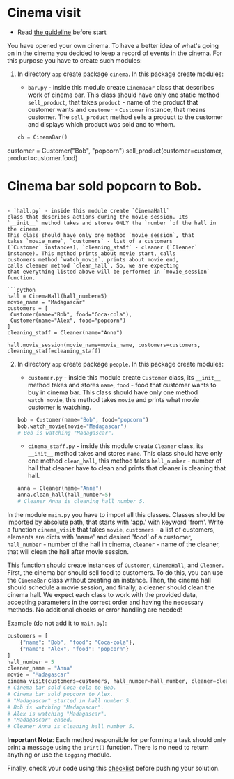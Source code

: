 # Cinema visit

- Read [the guideline](https://github.com/mate-academy/py-task-guideline/blob/main/README.md) before start

You have opened your own cinema. To have a better idea 
of what's going on in the cinema 
you decided to keep a record of events in the cinema.
For this purpose you have to create such modules:

1. In directory `app` create package `cinema`. In this
package create modules:  
   - `bar.py` - inside this module create `CinemaBar`
   class that describes work of cinema bar.
   This class should have only one static method `sell_product`,
   that takes `product` - name of the product that customer wants
   and `customer` - `Customer` instance, that means customer.
   The `sell_product` method sells a product to the customer and displays which product was sold and to whom.

   ```python
   cb = CinemaBar()
customer = Customer("Bob", "popcorn")
sell_product(customer=customer, product=customer.food)
# Cinema bar sold popcorn to Bob.
   ```

   - `hall.py` - inside this module create `CinemaHall`
   class that describes actions during the movie session. Its
   `__init__` method takes and stores ONLY the `number `of the hall in the cinema.
   This class should have only one method `movie_session`, that
   takes `movie_name`, `customers` - list of a customers
   (`Customer` instances), `cleaning_staff` - cleaner (`Cleaner` 
   instance). This method prints about movie start, calls 
   customers method `watch_movie`, prints about movie end,
   calls cleaner method `clean_hall`. So, we are expecting
   that everything listed above will be performed in `movie_session` function.

```python
hall = CinemaHall(hall_number=5)
movie_name = "Madagascar"
customers = [
    Customer(name="Bob", food="Coca-cola"),
    Customer(name="Alex", food="popcorn")
]
cleaning_staff = Cleaner(name="Anna")

hall.movie_session(movie_name=movie_name, customers=customers, cleaning_staff=cleaning_staff)
```

2. In directory `app` create package `people`. In this package
   create modules:
   - `customer.py` - inside this module create `Customer` class,
   its `__init__` method takes and stores `name`, `food` - food that 
   customer wants to buy in cinema bar. 
   This class should have only one method `watch_movie`, this 
   method takes `movie` and prints what movie customer is watching.
   
   ```python
   bob = Customer(name="Bob", food="popcorn")
   bob.watch_movie(movie="Madagascar")
   # Bob is watching "Madagascar".
   ```
   
   - `cinema_staff.py` - inside this module create `Cleaner` class,
   its `__init__` method takes and stores `name`. 
   This class should have only one method `clean_hall`, this method
   takes `hall_number` - number of hall that cleaner have to clean and
   prints that cleaner is cleaning that hall.

   ```python
   anna = Cleaner(name="Anna")
   anna.clean_hall(hall_number=5)
   # Cleaner Anna is cleaning hall number 5.
   ```

In the module `main.py` you have to import all this classes. Classes
should be imported by absolute path, that starts with 'app.' with 
keyword 'from'. Write a
function `cinema_visit` that takes `movie`, `customers` - a list 
of customers, elements are dicts with 'name' and desired 'food' of a 
customer, `hall_number` - number of the hall in cinema, 
`cleaner` - name of the cleaner, that will clean the
hall after movie session.

This function should create instances of `Customer`, `CinemaHall`, and `Cleaner`.
First, the cinema bar should sell food to customers. To do this, you can use the `CinemaBar`
class without creating an instance. Then, the cinema hall should schedule a movie session,
and finally, a cleaner should clean the cinema hall.  We expect each class to work with the provided data,
accepting parameters in the correct order and having the necessary methods.
No additional checks or error handling are needed!

Example (do not add it to `main.py`): 
```python
customers = [
    {"name": "Bob", "food": "Coca-cola"},
    {"name": "Alex", "food": "popcorn"}
]
hall_number = 5
cleaner_name = "Anna"
movie = "Madagascar"
cinema_visit(customers=customers, hall_number=hall_number, cleaner=cleaner_name, movie=movie)
# Cinema bar sold Coca-cola to Bob.
# Cinema bar sold popcorn to Alex.
# "Madagascar" started in hall number 5.
# Bob is watching "Madagascar".
# Alex is watching "Madagascar".
# "Madagascar" ended.
# Cleaner Anna is cleaning hall number 5.
```

**Important Note**: Each method responsible for performing a task should only print a message using
the `print()` function. There is no need to return anything or use the `logging` module.

Finally, check your code using this [checklist](checklist.md) before pushing your solution.
